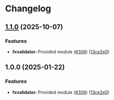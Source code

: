 # Changelog

## [1.1.0](https://github.com/bhardwajRahul/yokai/compare/fxvalidator-v1.0.0...fxvalidator/v1.1.0) (2025-10-07)


### Features

* **fxvalidator:** Provided module ([#306](https://github.com/bhardwajRahul/yokai/issues/306)) ([13ce2e0](https://github.com/bhardwajRahul/yokai/commit/13ce2e0dcedbf132068b4d1113a383581c587c9f))

## 1.0.0 (2025-01-22)


### Features

* **fxvalidator:** Provided module ([#306](https://github.com/ankorstore/yokai/issues/306)) ([13ce2e0](https://github.com/ankorstore/yokai/commit/13ce2e0dcedbf132068b4d1113a383581c587c9f))
